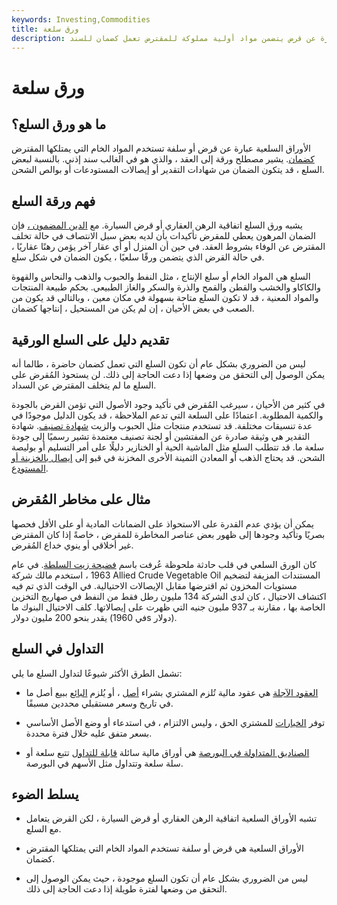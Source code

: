 ```yaml
---
keywords: Investing,Commodities
title: ورق سلعة
description: الأوراق السلعية عبارة عن قرض يتضمن مواد أولية مملوكة للمقترض تعمل كضمان للسند.
---
```


# ورق سلعة
## ما هو ورق السلع؟

الأوراق السلعية عبارة عن قرض أو سلفة تستخدم المواد الخام التي يمتلكها المقترض [كضمان](/collateral). يشير مصطلح ورقة إلى العقد ، والذي هو في الغالب سند إذني. بالنسبة لبعض السلع ، قد يتكون الضمان من شهادات التقدير أو إيصالات المستودعات أو بوالص الشحن.

## فهم ورقة السلع

يشبه ورق السلع اتفاقية الرهن العقاري أو قرض السيارة. مع [الدين المضمون ،](/secureddebt) فإن الضمان المرهون يعطي للمقرض تأكيدات بأن لديه بعض سبل الانتصاف في حالة تخلف المقترض عن الوفاء بشروط العقد. في حين أن المنزل أو أي عقار آخر يؤمن رهنًا عقاريًا ، في حالة القرض الذي يتضمن ورقًا سلعيًا ، يكون الضمان في شكل سلع.

السلع هي المواد الخام أو سلع الإنتاج ، مثل النفط والحبوب والذهب والنحاس والقهوة والكاكاو والخشب والقطن والقمح والذرة والسكر والغاز الطبيعي. بحكم طبيعة المنتجات والمواد المعنية ، قد لا تكون السلع متاحة بسهولة في مكان معين ، وبالتالي قد يكون من الصعب في بعض الأحيان ، إن لم يكن من المستحيل ، إنتاجها كضمان.

## تقديم دليل على السلع الورقية

ليس من الضروري بشكل عام أن تكون السلع التي تعمل كضمان حاضرة ، طالما أنه يمكن الوصول إلى التحقق من وضعها إذا دعت الحاجة إلى ذلك. لن يستحوذ المُقرض على السلع ما لم يتخلف المقترض عن السداد.

في كثير من الأحيان ، سيرغب المُقرض في تأكيد وجود الأصول التي تؤمن القرض بالجودة والكمية المطلوبة. اعتمادًا على السلعة التي تدعم الملاحظة ، قد يكون الدليل موجودًا في عدة تنسيقات مختلفة. قد تستخدم منتجات مثل الحبوب والزيت [شهادة تصنيف](/gradingcertificate). شهادة التقدير هي وثيقة صادرة عن المفتشين أو لجنة تصنيف معتمدة تشير رسميًا إلى جودة سلعة ما. قد تتطلب السلع مثل الماشية الحية أو الخنازير دليلًا على أمر التسليم أو بوليصة الشحن. قد يحتاج الذهب أو المعادن الثمينة الأخرى المخزنة في قبو إلى [إيصال بالخزينة أو المستودع](/warehousereceipt).

## مثال على مخاطر المُقرض

يمكن أن يؤدي عدم القدرة على الاستحواذ على الضمانات المادية أو على الأقل فحصها بصريًا وتأكيد وجودها إلى ظهور بعض عناصر المخاطرة للمقرض ، خاصةً إذا كان المقترض غير أخلاقي أو ينوي خداع المُقرض.

كان الورق السلعي في قلب حادثة ملحوظة عُرفت باسم [فضيحة زيت السلطة](/saladoilscandal). في عام 1963 ، استخدم مالك شركة Allied Crude Vegetable Oil المستندات المزيفة لتضخيم مستويات المخزون ثم اقترضها مقابل الإيصالات الاحتيالية. في الوقت الذي تم فيه اكتشاف الاحتيال ، كان لدى الشركة 134 مليون رطل فقط من النفط في صهاريج التخزين الخاصة بها ، مقارنة بـ 937 مليون جنيه التي ظهرت على إيصالاتها. كلف الاحتيال البنوك ما يقدر بنحو 200 مليون دولار (في 1960s دولار).

## التداول في السلع

تشمل الطرق الأكثر شيوعًا لتداول السلع ما يلي:

- [العقود الآجلة](/futures) هي عقود مالية تُلزم المشتري بشراء [أصل](/asset) ، أو يُلزم [البائع](/seller) ببيع أصل ما في تاريخ وسعر مستقبلي محددين مسبقًا.

- توفر [الخيارات](/option) للمشتري الحق ، وليس الالتزام ، في استدعاء أو وضع الأصل الأساسي بسعر متفق عليه خلال فترة محددة.

- [الصناديق المتداولة في البورصة](/etf) هي أوراق مالية سائلة [قابلة للتداول](/marketablesecurities) تتبع سلعة أو سلة سلعة وتتداول مثل الأسهم في البورصة.

## يسلط الضوء

- تشبه الأوراق السلعية اتفاقية الرهن العقاري أو قرض السيارة ، لكن القرض يتعامل مع السلع.

- الأوراق السلعية هي قرض أو سلفة تستخدم المواد الخام التي يمتلكها المقترض كضمان.

- ليس من الضروري بشكل عام أن تكون السلع موجودة ، حيث يمكن الوصول إلى التحقق من وضعها لفترة طويلة إذا دعت الحاجة إلى ذلك.

